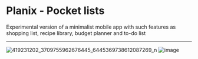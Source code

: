 # Planix - Pocket lists
Experimental version of a minimalist mobile app with such features as shopping list, recipe library, budget planner and to-do list

--------------------------------------
![419231202_3709755962676445_6445369738612087269_n](https://github.com/kacper-daniel/planix/assets/34597446/1cbd7d35-4c94-40fe-b0d6-1808f2596dc4)
![image](https://github.com/kacper-daniel/planix/assets/34597446/b70af001-347a-4245-96ea-03e870c74e12)

